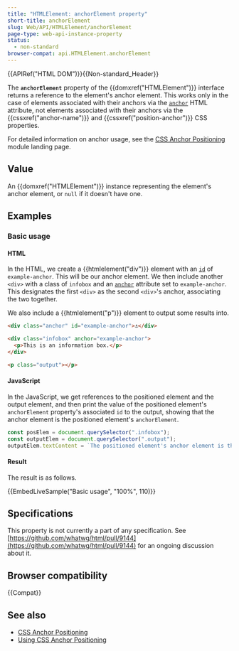 ```yaml
---
title: "HTMLElement: anchorElement property"
short-title: anchorElement
slug: Web/API/HTMLElement/anchorElement
page-type: web-api-instance-property
status:
  - non-standard
browser-compat: api.HTMLElement.anchorElement
---
```


{{APIRef("HTML DOM")}}{{Non-standard_Header}}

The **`anchorElement`** property of the {{domxref("HTMLElement")}} interface returns a reference to the element's anchor element. This works only in the case of elements associated with their anchors via the [`anchor`](/en-US/docs/Web/HTML/Global_attributes/anchor) HTML attribute, not elements associated with their anchors via the {{cssxref("anchor-name")}} and {{cssxref("position-anchor")}} CSS properties.

For detailed information on anchor usage, see the [CSS Anchor Positioning](/en-US/docs/Web/CSS/CSS_anchor_positioning) module landing page.

## Value

An {{domxref("HTMLElement")}} instance representing the element's anchor element, or `null` if it doesn't have one.

## Examples

### Basic usage

#### HTML

In the HTML, we create a {{htmlelement("div")}} element with an [`id`](/en-US/docs/Web/HTML/Global_attributes/id) of `example-anchor`. This will be our anchor element. We then include another `<div>` with a class of `infobox` and an [`anchor`](/en-US/docs/Web/HTML/Global_attributes/anchor) attribute set to `example-anchor`. This designates the first `<div>` as the second `<div>`'s anchor, associating the two together.

We also include a {{htmlelement("p")}} element to output some results into.

```html
<div class="anchor" id="example-anchor">⚓︎</div>

<div class="infobox" anchor="example-anchor">
  <p>This is an information box.</p>
</div>

<p class="output"></p>
```

#### JavaScript

In the JavaScript, we get references to the positioned element and the output element, and then print the value of the positioned element's `anchorElement` property's associated `id` to the output, showing that the anchor element is the positioned element's `anchorElement`.

```js
const posElem = document.querySelector(".infobox");
const outputElem = document.querySelector(".output");
outputElem.textContent = `The positioned element's anchor element is the ${posElem.anchorElement.id}.`;
```

#### Result

The result is as follows.

{{EmbedLiveSample("Basic usage", "100%", 110)}}

## Specifications

This property is not currently a part of any specification. See [https://github.com/whatwg/html/pull/9144](https://github.com/whatwg/html/pull/9144) for an ongoing discussion about it.

## Browser compatibility

{{Compat}}

## See also

- [CSS Anchor Positioning](/en-US/docs/Web/CSS/CSS_anchor_positioning)
- [Using CSS Anchor Positioning](/en-US/docs/Web/CSS/CSS_anchor_positioning/Using)
